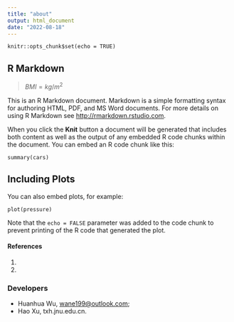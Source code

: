 ```yaml
---
title: "about"
output: html_document
date: "2022-08-18"
---
```


```{r setup, include=FALSE}
knitr::opts_chunk$set(echo = TRUE)
```

## R Markdown

> $BMI = kg /m^2$

This is an R Markdown document. Markdown is a simple formatting syntax for authoring HTML, PDF, and MS Word documents. For more details on using R Markdown see <http://rmarkdown.rstudio.com>.

When you click the **Knit** button a document will be generated that includes both content as well as the output of any embedded R code chunks within the document. You can embed an R code chunk like this:

```{r cars}
summary(cars)
```

## Including Plots

You can also embed plots, for example:

```{r pressure, echo=FALSE}
plot(pressure)
```

Note that the `echo = FALSE` parameter was added to the code chunk to prevent printing of the R code that generated the plot.

#### References
1.
2.

### Developers
- Huanhua Wu, wane199@outlook.com;
- Hao Xu, txh.jnu.edu.cn.
